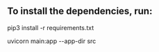 ## To install the dependencies, run:
pip3 install -r requirements.txt

uvicorn main:app --app-dir src